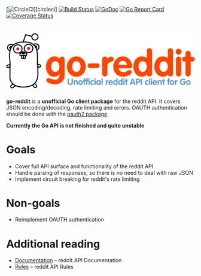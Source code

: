 [![CircleCI](https://circleci.com/gh/prometheus/prometheus/tree/master.svg?style=shield)][circleci]
[![Build Status](https://travis-ci.org/ikaros/go-reddit.svg?branch=master)](https://travis-ci.org/ikaros/go-reddit)
[![GoDoc](https://godoc.org/github.com/ikaros/go-reddit/reddit?status.svg)](https://godoc.org/github.com/ikaros/go-reddit/reddit)
[![Go Report Card](https://goreportcard.com/badge/github.com/ikaros/go-reddit)](https://goreportcard.com/report/github.com/ikaros/go-reddit)
[![Coverage Status](https://coveralls.io/repos/github/ikaros/go-reddit/badge.svg?branch=master)](https://coveralls.io/github/ikaros/go-reddit?branch=master)
# ![go-reddit go-reddit - Unofficial reddit API client for Go](docs/static/goredditlogo_header.png "go-reddit - Unofficial reddit API client for Go")
**go-reddit** is a **unofficial Go client package** for the reddit API.
It covers JSON encoding/decoding, rate limiting and errors.
OAUTH authentication should be done with the [oauth2 package](https://github.com/golang/oauth2).

**Currently the Go API is not finished and quite unstable**

# Goals
- Cover full API surface and functionality of the reddit API
- Handle parsing of responses, so there is no need to deal with raw JSON
- Implement circuit breaking for reddit's rate limiting

# Non-goals
- Reimplement OAUTH authentication

# Additional reading
- [Documentation](https://www.reddit.com/dev/api/) – reddit API Documentation
- [Rules](https://github.com/reddit/reddit/wiki/API) – reddit API Rules
